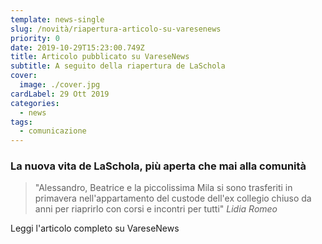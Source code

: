 ```yaml
---
template: news-single
slug: /novità/riapertura-articolo-su-varesenews
priority: 0
date: 2019-10-29T15:23:00.749Z
title: Articolo pubblicato su VareseNews
subtitle: A seguito della riapertura de LaSchola
cover: 
  image: ./cover.jpg
cardLabel: 29 Ott 2019
categories:
  - news
tags:
  - comunicazione
---
```


### La nuova vita de LaSchola, più aperta che mai alla comunità

> "Alessandro, Beatrice e la piccolissima Mila si sono trasferiti in primavera nell'appartamento del custode dell'ex collegio chiuso da anni per riaprirlo con corsi e incontri per tutti" *Lidia Romeo*

<BtnLink href="https://www.varesenews.it/2019/10/la-nuova-vita-de-laschola-piu-aperta-mai-alla-comunita/867523/">Leggi l'articolo completo su VareseNews</BtnLink>
